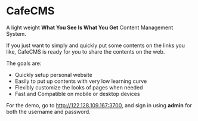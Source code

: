 CafeCMS
=======

A light weight **What You See Is What You Get** Content Management System.

If you just want to simply and quickly  put some contents on the links you like, CafeCMS is ready for you to share the contents on the web.

The goals are:
* Quickly setup personal website
* Easily to put up contents with very low learning curve
* Flexibly customize the looks of pages when needed
* Fast and Compatible on mobile or desktop devices

For the demo, go to http://122.128.109.167:3700, and sign in using **admin** for both the username and password.


